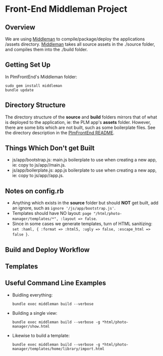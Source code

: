 # Front-End Middleman Project

## Overview

We are using [Middleman](http://middlemanapp.com/) to compile/package/deploy the applications /assets directory.
[Middleman](http://middlemanapp.com/) takes all source assets in the ./source folder, and compiles them into
the ./build folder.

## Getting Set Up

In PlmFrontEnd's Middleman folder:

    sudo gem install middleman
    bundle update

## Directory Structure

The directory structure of the **source** and **build** folders mirrors that of what
is deployed to the application, ie: the PLM app's **assets** folder. However,
there are some bits which are not built, such as some boilerplate files. See the directory description in the
[PlmFrontEnd README](../README.md).

## Things Which Don't get Built

  * js/app/bootstrap.js: main.js boilerplate to use when creating a new app, ie: copy to js/app/<app>/main.js.
  * js/app/boilerplate.js: app.js boilerplate to use when creating a new app, ie: copy to js/app/<app>/app.js.

## Notes on config.rb

  * Anything which exists in the **source** folder but should **NOT** get built, add an ignore, such as `ignore '/js/app/bootstrap.js'`.
  * Templates should have NO layout: `page "/html/photo-manager/templates/*", :layout => false`.
  * Since in some cases we generate templates, turn of HTML sanitizing: `set :haml, { :format => :html5, :ugly => false, :escape_html => false }`.

## Build and Deploy Workflow

## Templates

## Useful Command Line Examples

  * Buidling everything:

    `bundle exec middleman build --verbose`

  * Building a single view:

    `bundle exec middleman build --verbose -g *html/photo-manager/show.html`

  * Likewise to build a template:

    `bundle exec middleman build --verbose -g *html/photo-manager/templates/home/library/import.html`
